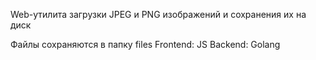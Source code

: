 Web-утилита загрузки JPEG и PNG изображений и сохранения их на диск

Файлы сохраняются в папку files
Frontend: JS Backend: Golang